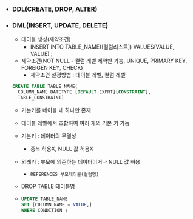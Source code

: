 - ### DDL(CREATE, DROP, ALTER) 

- ### DML(INSERT, UPDATE, DELETE)

  - 테이블 생성(제약조건)
    - INSERT INTO TABLE_NAME([컬럼리스트]) VALUES(VALUE, VALUE) ;
  - 제약조건(NOT NULL - 컬럼 레벨 제약만 가능, UNIQUE, PRIMARY KEY, FOREIGEN KEY, CHECK)
    - 제약조건 설정방법 : 테이블 레벨, 컬럼 레벨

  ```sql
  CREATE TABLE TABLE_NAME(
  	COLUMN_NAME DATETYPE [DEFAULT EXPRT][CONSTRAINT],
  	TABLE_CONSTRAINT)
  ```
  - 기본키를 네이블 내 하나만 존재

  - 테이블 레벨에서 조합하여 여러 개의 기본 키 가능

  - 기본키 : 데이터의 무결성 

    - 중복 허용X, NULL 값 허용X

  - 외래키 : 부모에 의존하는 데이터이거나 NULL 값 허용

    - `REFERENCES 부모테이블(컬럼명)` 

  - DROP TABLE 테이블명

  - ```sql
    UPDATE TABLE_NAME
    SET [COLUMN_NAME = VALUE,]
    WHERE CONDITION ;
    ```